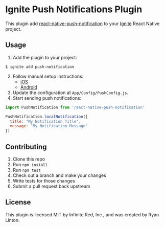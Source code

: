 # Ignite Push Notifications Plugin

This plugin add [react-native-push-notification](https://github.com/zo0r/react-native-push-notification) to your [Ignite](https://github.com/infinitered/ignite) React Native project.

## Usage

1. Add the plugin to your project:
```
$ ignite add push-notification
```
2. Follow manual setup instructions:
    * [iOS](https://github.com/zo0r/react-native-push-notification#ios-manual-installation)
    * [Android](https://github.com/zo0r/react-native-push-notification#android-manual-installation)
3. Update the configuration at `App/Config/PushConfig.js`.
4. Start sending push notifications:
```js
import PushNotification from 'react-native-push-notification'

PushNotification.localNotification({
  title: "My Notification Title",
  message: "My Notification Message"
})
```

## Contributing

1. Clone this repo
2. Run `npm install`
3. Run `npm test`
4. Check out a branch and make your changes
5. Write tests for those changes
6. Submit a pull request back upstream

## License
This plugin is licensed MIT by Infinite Red, Inc., and was created by Ryan Linton.
